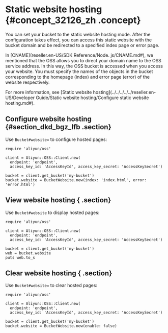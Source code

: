 # Static website hosting {#concept_32126_zh .concept}

You can set your bucket to the static website hosting mode. After the configuration takes effect, you can access this static website with the bucket domain and be redirected to a specified index page or error page.

In [CNAME](reseller.en-US/SDK Reference/Node. js/CNAME.md#), we mentioned that the OSS allows you to direct your domain name to the OSS service address. In this way, the OSS bucket is accessed when you access your website. You must specify the names of the objects in the bucket corresponding to the homepage \(index\) and error page \(error\) of the website respectively.

For more information, see [Static website hosting](../../../../../reseller.en-US/Developer Guide/Static website hosting/Configure static website hosting.md#).

## Configure website hosting {#section_dkd_bgz_lfb .section}

Use `Bucket#website=` to configure hosted pages:

```language-ruby
require 'aliyun/oss'

client = Aliyun::OSS::Client.new(
  endpoint: 'endpoint',
  access_key_id: 'AccessKeyId', access_key_secret: 'AccessKeySecret')

bucket = client.get_bucket('my-bucket')
bucket.website = BucketWebsite.new(index: 'index.html', error: 'error.html')

```

## View website hosting { .section}

Use `Bucket#website` to display hosted pages:

```language-ruby
require 'aliyun/oss'

client = Aliyun::OSS::Client.new(
  endpoint: 'endpoint',
  access_key_id: 'AccessKeyId', access_key_secret: 'AccessKeySecret')

bucket = client.get_bucket('my-bucket')
web = bucket.website
puts web.to_s

```

## Clear website hosting { .section}

Use `Bucket#website=` to clear hosted pages:

```language-ruby
require 'aliyun/oss'

client = Aliyun::OSS::Client.new(
  endpoint: 'endpoint',
  access_key_id: 'AccessKeyId', access_key_secret: 'AccessKeySecret')

bucket = client.get_bucket('my-bucket')
bucket.website = BucketWebsite.new(enable: false)

```

